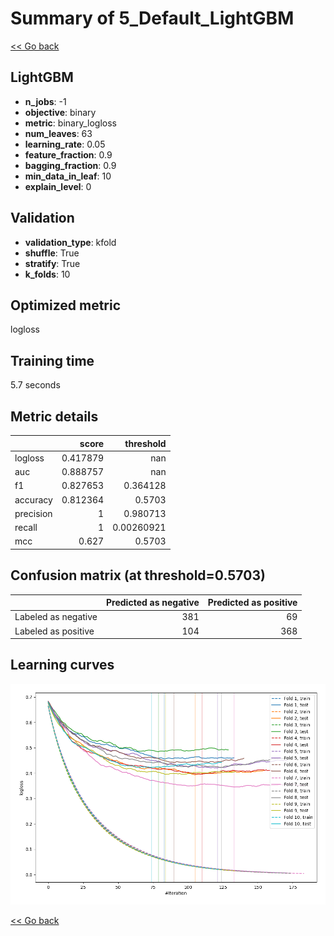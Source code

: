 # Summary of 5_Default_LightGBM

[<< Go back](../README.md)


## LightGBM
- **n_jobs**: -1
- **objective**: binary
- **metric**: binary_logloss
- **num_leaves**: 63
- **learning_rate**: 0.05
- **feature_fraction**: 0.9
- **bagging_fraction**: 0.9
- **min_data_in_leaf**: 10
- **explain_level**: 0

## Validation
 - **validation_type**: kfold
 - **shuffle**: True
 - **stratify**: True
 - **k_folds**: 10

## Optimized metric
logloss

## Training time

5.7 seconds

## Metric details
|           |    score |    threshold |
|:----------|---------:|-------------:|
| logloss   | 0.417879 | nan          |
| auc       | 0.888757 | nan          |
| f1        | 0.827653 |   0.364128   |
| accuracy  | 0.812364 |   0.5703     |
| precision | 1        |   0.980713   |
| recall    | 1        |   0.00260921 |
| mcc       | 0.627    |   0.5703     |


## Confusion matrix (at threshold=0.5703)
|                     |   Predicted as negative |   Predicted as positive |
|:--------------------|------------------------:|------------------------:|
| Labeled as negative |                     381 |                      69 |
| Labeled as positive |                     104 |                     368 |

## Learning curves
![Learning curves](learning_curves.png)

[<< Go back](../README.md)
